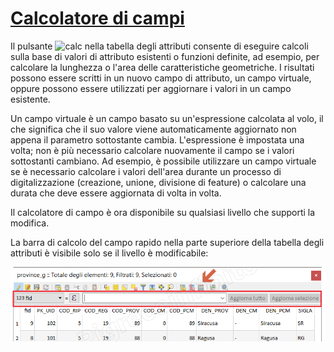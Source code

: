 # [Calcolatore di campi](https://docs.qgis.org/2.18/en/docs/user_manual/working_with_vector/field_calculator.html)

Il pulsante ![calc](https://docs.qgis.org/testing/en/_images/mActionCalculateField.png) nella tabella degli attributi consente di eseguire calcoli sulla base di valori di attributo esistenti o funzioni definite, ad esempio, per calcolare la lunghezza o l'area delle caratteristiche geometriche. I risultati possono essere scritti in un nuovo campo di attributo, un campo virtuale, oppure possono essere utilizzati per aggiornare i valori in un campo esistente.

Un campo virtuale è un campo basato su un'espressione calcolata al volo, il che significa che il suo valore viene automaticamente aggiornato non appena il parametro sottostante cambia. L'espressione è impostata una volta; non è più necessario calcolare nuovamente il campo se i valori sottostanti cambiano. Ad esempio, è possibile utilizzare un campo virtuale se è necessario calcolare i valori dell'area durante un processo di digitalizzazione (creazione, unione, divisione di feature) o calcolare una durata che deve essere aggiornata di volta in volta.

Il calcolatore di campo è ora disponibile su qualsiasi livello che supporti la modifica. 

La barra di calcolo del campo rapido nella parte superiore della tabella degli attributi è visibile solo se il livello è modificabile:

![field_calc](../img/field_calc_rapida1.png)
